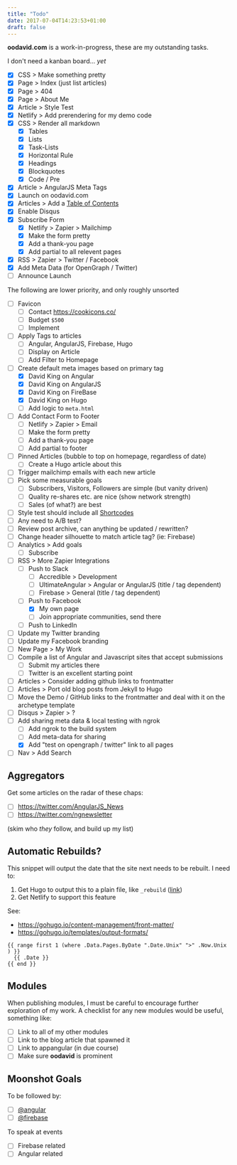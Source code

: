 ```yaml
---
title: "Todo"
date: 2017-07-04T14:23:53+01:00
draft: false
---
```


**oodavid.com** is a work-in-progress, these are my outstanding tasks.

I don't need a kanban board... _yet_

* [x] CSS > Make something pretty
* [x] Page > Index (just list articles)
* [x] Page > 404
* [x] Page > About Me
* [x] Article > Style Test
* [x] Netlify > Add prerendering for my demo code
* [x] CSS > Render all markdown
    * [x] Tables
    * [x] Lists
    * [x] Task-Lists
    * [x] Horizontal Rule
    * [x] Headings
    * [x] Blockquotes
    * [x] Code / Pre
* [x] Article > AngularJS Meta Tags
* [x] Launch on oodavid.com
* [x] Articles > Add a [Table of Contents](https://gohugo.io/extras/toc/)
* [x] Enable Disqus
* [x] Subscribe Form
    * [x] Netlify > Zapier > Mailchimp
    * [x] Make the form pretty
    * [x] Add a thank-you page
    * [x] Add partial to all relevent pages
* [x] RSS > Zapier > Twitter / Facebook
* [x] Add Meta Data (for OpenGraph / Twitter)
* [ ] Announce Launch

The following are lower priority, and only roughly unsorted

* [ ] Favicon
    * [ ] Contact https://cookicons.co/
    * [ ] Budget `$500`
    * [ ] Implement
* [ ] Apply Tags to articles
    * [ ] Angular, AngularJS, Firebase, Hugo
    * [ ] Display on Article
    * [ ] Add Filter to Homepage
* [ ] Create default meta images based on primary tag
    * [x] David King on Angular
    * [x] David King on AngularJS
    * [x] David King on FireBase
    * [x] David King on Hugo
    * [ ] Add logic to `meta.html`
* [ ] Add Contact Form to Footer
    * [ ] Netlify > Zapier > Email
    * [ ] Make the form pretty
    * [ ] Add a thank-you page
    * [ ] Add partial to footer
* [ ] Pinned Articles (bubble to top on homepage, regardless of date)
    * [ ] Create a Hugo article about this
* [ ] Trigger mailchimp emails with each new article
* [ ] Pick some measurable goals
  * [ ] Subscribers, Visitors, Followers are simple (but vanity driven)
  * [ ] Quality re-shares etc. are nice (show network strength)
  * [ ] Sales (of what?) are best
* [ ] Style test should include all [Shortcodes](https://gohugo.io/content-management/shortcodes/)
* [ ] Any need to A/B test?
* [ ] Review post archive, can anything be updated / rewritten?
* [ ] Change header silhouette to match article tag? (ie: Firebase)
* [ ] Analytics > Add goals
    * [ ] Subscribe
* [ ] RSS > More Zapier Integrations
    * [ ] Push to Slack
        * [ ] Accredible > Development
        * [ ] UltimateAngular > Angular or AngularJS (title / tag dependent)
        * [ ] Firebase > General (title / tag dependent)
    * [ ] Push to Facebook
        * [x] My own page
        * [ ] Join appropriate communities, send there
    * [ ] Push to LinkedIn
* [ ] Update my Twitter branding
* [ ] Update my Facebook branding
* [ ] New Page > My Work
* [ ] Compile a list of Angular and Javascript sites that accept submissions
    * [ ] Submit my articles there
    * [ ] Twitter is an excellent starting point
* [ ] Articles > Consider adding github links to frontmatter
* [ ] Articles > Port old blog posts from Jekyll to Hugo
* [ ] Move the Demo / GitHub links to the frontmatter and deal with it on the archetype template
* [ ] Disqus > Zapier > ?
* [ ] Add sharing meta data & local testing with ngrok
    * [ ] Add ngrok to the build system
    * [ ] Add meta-data for sharing
    * [x] Add "test on opengraph / twitter" link to all pages
* [ ] Nav > Add Search

## Aggregators

Get some articles on the radar of these chaps:

* [ ] https://twitter.com/AngularJS_News
* [ ] https://twitter.com/ngnewsletter

(skim who _they_ follow, and build up my list)

## Automatic Rebuilds?

This snippet will output the date that the site next needs to be rebuilt. I need to:

1. Get Hugo to output this to a plain file, like `_rebuild` ([link](https://discourse.gohugo.io/t/how-to-generate-a-file-without-file-extension/7449))
1. Get Netlify to support this feature

See:

* https://gohugo.io/content-management/front-matter/
* https://gohugo.io/templates/output-formats/

```
{{ range first 1 (where .Data.Pages.ByDate ".Date.Unix" ">" .Now.Unix ) }}
  {{ .Date }}
{{ end }}
```

## Modules

When publishing modules, I must be careful to encourage further exploration of my work. A checklist for any new modules would be useful, something like:

* [ ] Link to all of my other modules
* [ ] Link to the blog article that spawned it
* [ ] Link to appangular (in due course)
* [ ] Make sure **oodavid** is prominent

## Moonshot Goals

To be followed by:

* [ ] [@angular](https://twitter.com/angular/following)
* [ ] [@firebase](https://twitter.com/angular/following)

To speak at events

* [ ] Firebase related
* [ ] Angular related
